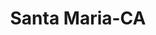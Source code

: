 ---
title: Santa Maria-CA
slug: santa-maria-ca
f_state:
- cms/state/california.md
f_locations:
- cms/payday-loan/a+-financial-services-628.md
- cms/payday-loan/advance-america-2627.md
- cms/payday-loan/advance-america-2643.md
- cms/payday-loan/blyson-jones-5355.md
- cms/payday-loan/carniceria-el-toro-6068.md
- cms/payday-loan/check-into-cash-12677.md
- cms/payday-loan/check-into-cash-12708.md
- cms/payday-loan/check-into-cash-12709.md
- cms/payday-loan/check-into-cash-of-california-13303.md
- cms/payday-loan/check-into-cash-of-california-13316.md
- cms/payday-loan/chex-cashed-14929.md
- cms/payday-loan/chex-cashed-14930.md
- cms/payday-loan/get-it-now-payday-advance-18930.md
- cms/payday-loan/l-k-liquor-store-20172.md
- cms/payday-loan/l-k-store-20173.md
- cms/payday-loan/oakbrook-financial-23148.md
- cms/payday-loan/payless-loans-24175.md
- cms/payday-loan/santa-maria-casa-de-cambio-26215.md
- cms/payday-loan/western-union-28758.md
updated-on: '2024-05-30T13:41:28.615Z'
created-on: '2024-05-30T13:41:28.615Z'
published-on: '2024-05-30T13:54:32.469Z'
f_city: Santa Maria
layout: '[city].html'
tags: city
---